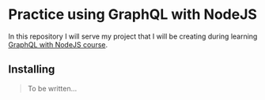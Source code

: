 # Practice using GraphQL with NodeJS

In this repository I will serve my project that I will be creating during learning [GraphQL with NodeJS course](https://www.howtographql.com/graphql-js/0-introduction/). 

## Installing

> To be written...
